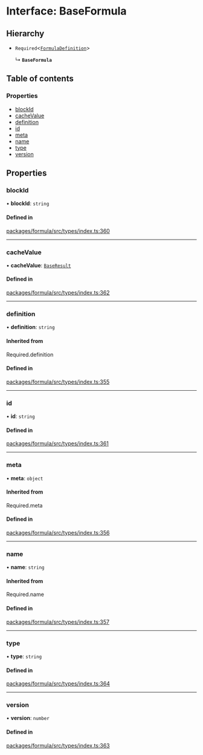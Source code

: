 # Interface: BaseFormula

## Hierarchy

- `Required`<[`FormulaDefinition`](FormulaDefinition.md)\>

  ↳ **`BaseFormula`**

## Table of contents

### Properties

- [blockId](BaseFormula.md#blockid)
- [cacheValue](BaseFormula.md#cachevalue)
- [definition](BaseFormula.md#definition)
- [id](BaseFormula.md#id)
- [meta](BaseFormula.md#meta)
- [name](BaseFormula.md#name)
- [type](BaseFormula.md#type)
- [version](BaseFormula.md#version)

## Properties

### <a id="blockid" name="blockid"></a> blockId

• **blockId**: `string`

#### Defined in

[packages/formula/src/types/index.ts:360](https://github.com/mashcard/mashcard/blob/main/packages/formula/src/types/index.ts#L360)

___

### <a id="cachevalue" name="cachevalue"></a> cacheValue

• **cacheValue**: [`BaseResult`](BaseResult.md)

#### Defined in

[packages/formula/src/types/index.ts:362](https://github.com/mashcard/mashcard/blob/main/packages/formula/src/types/index.ts#L362)

___

### <a id="definition" name="definition"></a> definition

• **definition**: `string`

#### Inherited from

Required.definition

#### Defined in

[packages/formula/src/types/index.ts:355](https://github.com/mashcard/mashcard/blob/main/packages/formula/src/types/index.ts#L355)

___

### <a id="id" name="id"></a> id

• **id**: `string`

#### Defined in

[packages/formula/src/types/index.ts:361](https://github.com/mashcard/mashcard/blob/main/packages/formula/src/types/index.ts#L361)

___

### <a id="meta" name="meta"></a> meta

• **meta**: `object`

#### Inherited from

Required.meta

#### Defined in

[packages/formula/src/types/index.ts:356](https://github.com/mashcard/mashcard/blob/main/packages/formula/src/types/index.ts#L356)

___

### <a id="name" name="name"></a> name

• **name**: `string`

#### Inherited from

Required.name

#### Defined in

[packages/formula/src/types/index.ts:357](https://github.com/mashcard/mashcard/blob/main/packages/formula/src/types/index.ts#L357)

___

### <a id="type" name="type"></a> type

• **type**: `string`

#### Defined in

[packages/formula/src/types/index.ts:364](https://github.com/mashcard/mashcard/blob/main/packages/formula/src/types/index.ts#L364)

___

### <a id="version" name="version"></a> version

• **version**: `number`

#### Defined in

[packages/formula/src/types/index.ts:363](https://github.com/mashcard/mashcard/blob/main/packages/formula/src/types/index.ts#L363)
